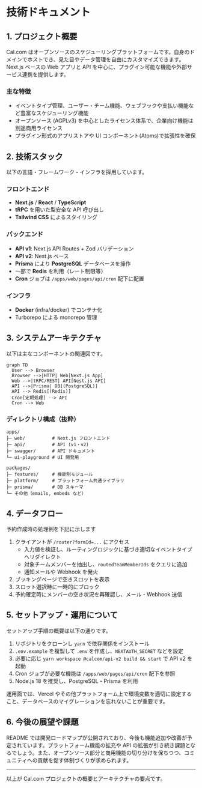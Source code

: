# 技術ドキュメント

## 1. プロジェクト概要
Cal.com はオープンソースのスケジューリングプラットフォームです。自身のドメインでホストでき、見た目やデータ管理を自由にカスタマイズできます。Next.js ベースの Web アプリと API を中心に、プラグイン可能な機能や外部サービス連携を提供します。

### 主な特徴
- イベントタイプ管理、ユーザー・チーム機能、ウェブフックや支払い機能など豊富なスケジューリング機能
- オープンソース (AGPLv3) を中心としたライセンス体系で、企業向け機能は別途商用ライセンス
- プラグイン形式のアプリストアや UI コンポーネント(Atoms)で拡張性を確保

## 2. 技術スタック
以下の言語・フレームワーク・インフラを採用しています。

### フロントエンド
- **Next.js** / **React** / **TypeScript**
- **tRPC** を用いた型安全な API 呼び出し
- **Tailwind CSS** によるスタイリング

### バックエンド
- **API v1**: Next.js API Routes + Zod バリデーション  
- **API v2**: Nest.js ベース
- **Prisma** により **PostgreSQL** データベースを操作
- 一部で **Redis** を利用（レート制限等）
- **Cron** ジョブは `/apps/web/pages/api/cron` 配下に配置

### インフラ
- **Docker** (infra/docker) でコンテナ化
- Turborepo による monorepo 管理

## 3. システムアーキテクチャ
以下は主なコンポーネントの関連図です。

```mermaid
graph TD
  User --> Browser
  Browser -->|HTTP| Web[Next.js App]
  Web -->|tRPC/REST| API[Nest.js API]
  API -->|Prisma| DB[(PostgreSQL)]
  API --> Redis[(Redis)]
  Cron[定期処理] --> API
  Cron --> Web
```

### ディレクトリ構成（抜粋）
```
apps/
├─ web/          # Next.js フロントエンド
├─ api/          # API (v1・v2)
├─ swagger/      # API ドキュメント
└─ ui-playground # UI 開発用

packages/
├─ features/     # 機能別モジュール
├─ platform/     # プラットフォーム共通ライブラリ
├─ prisma/       # DB スキーマ
└─ その他（emails, embeds など）
```

## 4. データフロー
予約作成時の処理例を下記に示します

1. クライアントが `/router?formId=...` にアクセス  
   - 入力値を検証し、ルーティングロジックに基づき適切なイベントタイプへリダイレクト
   - 対象チームメンバーを抽出し、`routedTeamMemberIds` をクエリに追加
   - 通知メールや Webhook を発火
2. ブッキングページで空きスロットを表示
3. スロット選択時に一時的にブロック
4. 予約確定時にメンバーの空き状況を再確認し、メール・Webhook 送信

## 5. セットアップ・運用について
セットアップ手順の概要は以下の通りです。

1. リポジトリをクローンし `yarn` で依存関係をインストール
2. `.env.example` を複製して `.env` を作成し、`NEXTAUTH_SECRET` などを設定
3. 必要に応じ `yarn workspace @calcom/api-v2 build && start` で API v2 を起動
4. Cron ジョブが必要な機能は `/apps/web/pages/api/cron` 配下を参照
5. Node.js 18 を推奨し、PostgreSQL・Prisma を利用

運用面では、Vercel やその他プラットフォーム上で環境変数を適切に設定すること、データベースのマイグレーションを忘れないことが重要です。

## 6. 今後の展望や課題
README では開発ロードマップが公開されており、今後も機能追加や改善が予定されています。プラットフォーム機能の拡充や API の拡張が引き続き課題となるでしょう。また、オープンソース部分と商用機能の切り分けを保ちつつ、コミュニティへの貢献を促す体制づくりが求められます。

---

以上が Cal.com プロジェクトの概要とアーキテクチャの要点です。
